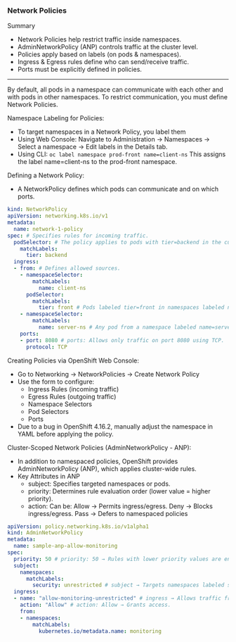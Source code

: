 ### Network Policies

Summary
- Network Policies help restrict traffic inside namespaces.
- AdminNetworkPolicy (ANP) controls traffic at the cluster level.
- Policies apply based on labels (on pods & namespaces).
- Ingress & Egress rules define who can send/receive traffic.
- Ports must be explicitly defined in policies.
---
By default, all pods in a namespace can communicate with each other and with pods in other namespaces. To restrict communication, you must define Network Policies.

Namespace Labeling for Policies:
- To target namespaces in a Network Policy, you label them
- Using Web Console: Navigate to Administration → Namespaces → Select a namespace → Edit labels in the Details tab.
- Using CLI: `oc label namespace prod-front name=client-ns` This assigns the label name=client-ns to the prod-front namespace.

Defining a Network Policy:
- A NetworkPolicy defines which pods can communicate and on which ports.
```yaml
kind: NetworkPolicy
apiVersion: networking.k8s.io/v1
metadata:
  name: network-1-policy
spec: # Specifies rules for incoming traffic.
  podSelector: # The policy applies to pods with tier=backend in the current namespace.
    matchLabels:
      tier: backend 
  ingress:
  - from: # Defines allowed sources.
    - namespaceSelector:
        matchLabels:
          name: client-ns
      podSelector:
        matchLabels:
          tier: front # Pods labeled tier=front in namespaces labeled name=client-ns can access.
    - namespaceSelector:
        matchLabels:
          name: server-ns # Any pod from a namespace labeled name=server-ns can access.
    ports:
    - port: 8080 # ports: Allows only traffic on port 8080 using TCP.
      protocol: TCP
```

Creating Policies via OpenShift Web Console:
- Go to Networking → NetworkPolicies → Create Network Policy
- Use the form to configure:
  - Ingress Rules (incoming traffic)
  - Egress Rules (outgoing traffic)
  - Namespace Selectors
  - Pod Selectors
  - Ports
- Due to a bug in OpenShift 4.16.2, manually adjust the namespace in YAML before applying the policy.

Cluster-Scoped Network Policies (AdminNetworkPolicy - ANP):
- In addition to namespaced policies, OpenShift provides AdminNetworkPolicy (ANP), which applies cluster-wide rules.
- Key Attributes in ANP
  - subject: Specifies targeted namespaces or pods.
  - priority: Determines rule evaluation order (lower value = higher priority).
  - action: Can be: Allow → Permits ingress/egress. Deny → Blocks ingress/egress. Pass → Defers to namespaced policies
```yaml
apiVersion: policy.networking.k8s.io/v1alpha1
kind: AdminNetworkPolicy
metadata:
  name: sample-anp-allow-monitoring
spec:
  priority: 50 # priority: 50 → Rules with lower priority values are enforced first.
  subject:
    namespaces:
      matchLabels:
        security: unrestricted # subject → Targets namespaces labeled security=unrestricted.
  ingress:
  - name: "allow-monitoring-unrestricted" # ingress → Allows traffic from the monitoring namespace.
    action: "Allow" # action: Allow → Grants access.
    from:
    - namespaces:
        matchLabels:
          kubernetes.io/metadata.name: monitoring
```
